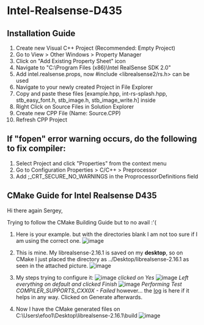 # Intel-Realsense-D435

## Installation Guide
1. Create new Visual C++ Project (Recommended: Empty Project)
2. Go to View > Other Windows > Property Manager
3. Click on "Add Existing Property Sheet" icon
4. Navigate to "C:\Program Files (x86)\Intel RealSense SDK 2.0"
5. Add intel.realsense.props, now #include <librealsense2/rs.h> can be used
6. Navigate to your newly created Project in File Explorer
7. Copy and paste these files [example.hpp, int-rs-splash.hpp, stb_easy_font.h, stb_image.h, stb_image_write.h] inside
8. Right Click on Source Files in Solution Explorer
9. Create new CPP File (Name: Source.CPP)
10. Refresh CPP Project 


## If "fopen" error warning occurs, do the following to fix compiler:
1. Select Project and click "Properties" from the context menu
2. Go to Configuration Properties > C/C++ > Preprocessor
3. Add ;_CRT_SECURE_NO_WARNINGS in the ProprocessorDefinitions field


## CMake Guide for Intel Realsense D435
Hi there again Sergey,

Trying to follow the CMake Building Guide but to no avail :'(

1. Here is your example. but with the directories blank I am not too sure if I am using the correct one.
![image](https://user-images.githubusercontent.com/21957042/46134230-fa87d180-c274-11e8-9aa5-958309fd60de.png)


2. This is mine. My librealsense-2.16.1 is saved on my **desktop**, so on CMake I just placed the directory as ../Desktop/librealsense-2.16.1 as seen in the attached picture. 
![image](https://user-images.githubusercontent.com/21957042/46134155-d1ffd780-c274-11e8-8807-8b0fc5b6f02a.png)


3. My steps trying to configure it: 
![image](https://user-images.githubusercontent.com/21957042/46134460-81d54500-c275-11e8-91fc-72732a6c78e7.png)
_clicked on Yes_
![image](https://user-images.githubusercontent.com/21957042/46134522-a7fae500-c275-11e8-9ed0-3125c4f489b5.png)
_Left everything on default and clicked Finish_
![image](https://user-images.githubusercontent.com/21957042/46134627-f27c6180-c275-11e8-898d-9c5c11acf89f.png)
_Performing Test COMPILER_SUPPORTS_CXX0X - Failed_ however... the [log](https://hastebin.com/cafamipata.sql) is here if it helps in any way. Clicked on Generate afterwards.


4. Now I have the CMake generated files on C:\Users\efoo1\Desktop\librealsense-2.16.1\build
![image](https://user-images.githubusercontent.com/21957042/46134824-60288d80-c276-11e8-999e-99a388eeadc0.png)
